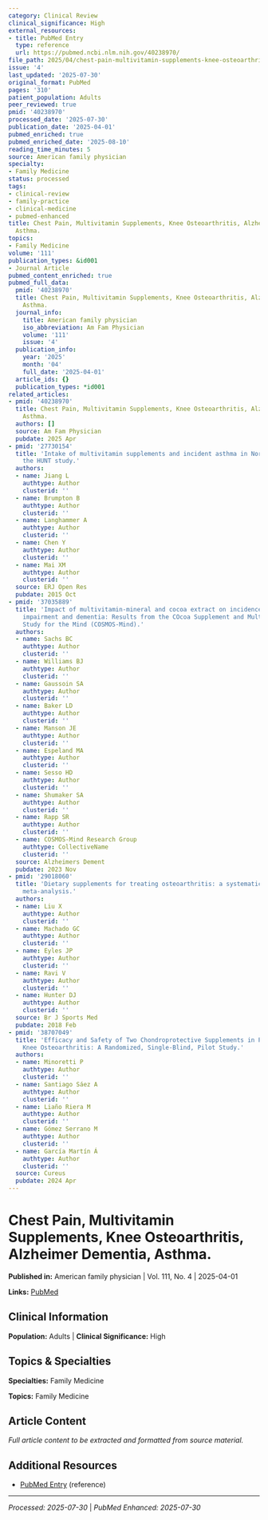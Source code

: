 ```yaml
---
category: Clinical Review
clinical_significance: High
external_resources:
- title: PubMed Entry
  type: reference
  url: https://pubmed.ncbi.nlm.nih.gov/40238970/
file_path: 2025/04/chest-pain-multivitamin-supplements-knee-osteoarthritis-alzh.md
issue: '4'
last_updated: '2025-07-30'
original_format: PubMed
pages: '310'
patient_population: Adults
peer_reviewed: true
pmid: '40238970'
processed_date: '2025-07-30'
publication_date: '2025-04-01'
pubmed_enriched: true
pubmed_enriched_date: '2025-08-10'
reading_time_minutes: 5
source: American family physician
specialty:
- Family Medicine
status: processed
tags:
- clinical-review
- family-practice
- clinical-medicine
- pubmed-enhanced
title: Chest Pain, Multivitamin Supplements, Knee Osteoarthritis, Alzheimer Dementia,
  Asthma.
topics:
- Family Medicine
volume: '111'
publication_types: &id001
- Journal Article
pubmed_content_enriched: true
pubmed_full_data:
  pmid: '40238970'
  title: Chest Pain, Multivitamin Supplements, Knee Osteoarthritis, Alzheimer Dementia,
    Asthma.
  journal_info:
    title: American family physician
    iso_abbreviation: Am Fam Physician
    volume: '111'
    issue: '4'
  publication_info:
    year: '2025'
    month: '04'
    full_date: '2025-04-01'
  article_ids: {}
  publication_types: *id001
related_articles:
- pmid: '40238970'
  title: Chest Pain, Multivitamin Supplements, Knee Osteoarthritis, Alzheimer Dementia,
    Asthma.
  authors: []
  source: Am Fam Physician
  pubdate: 2025 Apr
- pmid: '27730154'
  title: 'Intake of multivitamin supplements and incident asthma in Norwegian adults:
    the HUNT study.'
  authors:
  - name: Jiang L
    authtype: Author
    clusterid: ''
  - name: Brumpton B
    authtype: Author
    clusterid: ''
  - name: Langhammer A
    authtype: Author
    clusterid: ''
  - name: Chen Y
    authtype: Author
    clusterid: ''
  - name: Mai XM
    authtype: Author
    clusterid: ''
  source: ERJ Open Res
  pubdate: 2015 Oct
- pmid: '37035889'
  title: 'Impact of multivitamin-mineral and cocoa extract on incidence of mild cognitive
    impairment and dementia: Results from the COcoa Supplement and Multivitamin Outcomes
    Study for the Mind (COSMOS-Mind).'
  authors:
  - name: Sachs BC
    authtype: Author
    clusterid: ''
  - name: Williams BJ
    authtype: Author
    clusterid: ''
  - name: Gaussoin SA
    authtype: Author
    clusterid: ''
  - name: Baker LD
    authtype: Author
    clusterid: ''
  - name: Manson JE
    authtype: Author
    clusterid: ''
  - name: Espeland MA
    authtype: Author
    clusterid: ''
  - name: Sesso HD
    authtype: Author
    clusterid: ''
  - name: Shumaker SA
    authtype: Author
    clusterid: ''
  - name: Rapp SR
    authtype: Author
    clusterid: ''
  - name: COSMOS-Mind Research Group
    authtype: CollectiveName
    clusterid: ''
  source: Alzheimers Dement
  pubdate: 2023 Nov
- pmid: '29018060'
  title: 'Dietary supplements for treating osteoarthritis: a systematic review and
    meta-analysis.'
  authors:
  - name: Liu X
    authtype: Author
    clusterid: ''
  - name: Machado GC
    authtype: Author
    clusterid: ''
  - name: Eyles JP
    authtype: Author
    clusterid: ''
  - name: Ravi V
    authtype: Author
    clusterid: ''
  - name: Hunter DJ
    authtype: Author
    clusterid: ''
  source: Br J Sports Med
  pubdate: 2018 Feb
- pmid: '38707049'
  title: 'Efficacy and Safety of Two Chondroprotective Supplements in Patients With
    Knee Osteoarthritis: A Randomized, Single-Blind, Pilot Study.'
  authors:
  - name: Minoretti P
    authtype: Author
    clusterid: ''
  - name: Santiago Sáez A
    authtype: Author
    clusterid: ''
  - name: Liaño Riera M
    authtype: Author
    clusterid: ''
  - name: Gómez Serrano M
    authtype: Author
    clusterid: ''
  - name: García Martín Á
    authtype: Author
    clusterid: ''
  source: Cureus
  pubdate: 2024 Apr
---
```


# Chest Pain, Multivitamin Supplements, Knee Osteoarthritis, Alzheimer Dementia, Asthma.

**Published in:** American family physician | Vol. 111, No. 4 | 2025-04-01

**Links:** [PubMed](https://pubmed.ncbi.nlm.nih.gov/40238970/)

## Clinical Information

**Population:** Adults | **Clinical Significance:** High

## Topics & Specialties

**Specialties:** Family Medicine

**Topics:** Family Medicine

## Article Content

*Full article content to be extracted and formatted from source material.*

## Additional Resources

- [PubMed Entry](https://pubmed.ncbi.nlm.nih.gov/40238970/) (reference)

---

*Processed: 2025-07-30* | *PubMed Enhanced: 2025-07-30*

